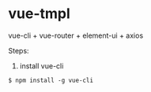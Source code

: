 # vue-tmpl
vue-cli + vue-router + element-ui + axios

Steps:
1. install vue-cli
```
$ npm install -g vue-cli

```
